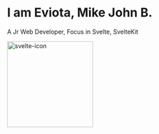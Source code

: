 <h1>I am Eviota, Mike John B.</h1>
<p>A Jr Web Developer, Focus in Svelte, SvelteKit</p>


<img 
    src="https://www.svgrepo.com/show/354416/svelte-icon.svg" 
    alt="svelte-icon" 
    class="" 
    style="width: 200px; height: 200px;"
/>


